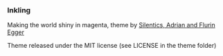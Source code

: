 ### Inkling

Making the world shiny in magenta, theme by [Silentics, Adrian and Flurin Egger][1] 

Theme released under the MIT license (see LICENSE in the theme folder)

[1]: http://www.silentics.com/ "Silentics"

